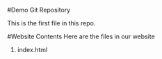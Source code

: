 #Demo Git Repository

This is the first file in this repo.

#Website Contents
Here are the files in our website
1. index.html
